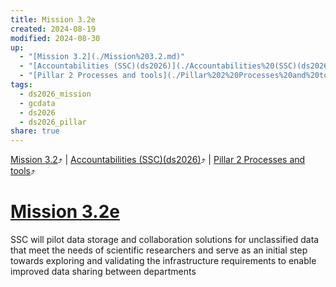 ```yaml
---
title: Mission 3.2e
created: 2024-08-19
modified: 2024-08-30
up:
  - "[Mission 3.2](./Mission%203.2.md)"
  - "[Accountabilities (SSC)(ds2026)](./Accountabilities%20(SSC)(ds2026).md)"
  - "[Pillar 2 Processes and tools](./Pillar%202%20Processes%20and%20tools.md)"
tags:
  - ds2026_mission
  - gcdata
  - ds2026
  - ds2026_pillar
share: true
---
```

[Mission 3.2](./Mission%203.2.md)⤴️ | [Accountabilities (SSC)(ds2026)](./Accountabilities%20(SSC)(ds2026).md)⤴️ | [Pillar 2 Processes and tools](./Pillar%202%20Processes%20and%20tools.md)⤴️
# [Mission 3.2e](Mission%203.2e.md)

SSC will pilot data storage and collaboration solutions for unclassified data that meet the needs of scientific researchers and serve as an initial step towards exploring and validating the infrastructure requirements to enable improved data sharing between departments
